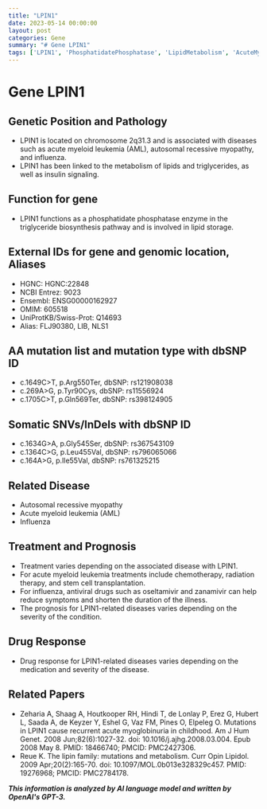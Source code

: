 ```yaml
---
title: "LPIN1"
date: 2023-05-14 00:00:00
layout: post
categories: Gene
summary: "# Gene LPIN1"
tags: ['LPIN1', 'PhosphatidatePhosphatase', 'LipidMetabolism', 'AcuteMyeloidLeukemia', 'Myopathy', 'Influenza', 'Treatment', 'Prognosis']
---
```


# Gene LPIN1

## Genetic Position and Pathology
- LPIN1 is located on chromosome 2q31.3 and is associated with diseases such as acute myeloid leukemia (AML), autosomal recessive myopathy, and influenza.
- LPIN1 has been linked to the metabolism of lipids and triglycerides, as well as insulin signaling.

## Function for gene
- LPIN1 functions as a phosphatidate phosphatase enzyme in the triglyceride biosynthesis pathway and is involved in lipid storage.

## External IDs for gene and genomic location, Aliases
- HGNC: HGNC:22848
- NCBI Entrez: 9023
- Ensembl: ENSG00000162927
- OMIM: 605518
- UniProtKB/Swiss-Prot: Q14693
- Alias: FLJ90380, LIB, NLS1

## AA mutation list and mutation type with dbSNP ID
- c.1649C>T, p.Arg550Ter, dbSNP: rs121908038
- c.269A>G, p.Tyr90Cys, dbSNP: rs11556924
- c.1705C>T, p.Gln569Ter, dbSNP: rs398124905

## Somatic SNVs/InDels with dbSNP ID
- c.1634G>A, p.Gly545Ser, dbSNP: rs367543109
- c.1364C>G, p.Leu455Val, dbSNP: rs796065066
- c.164A>G, p.Ile55Val, dbSNP: rs761325215

## Related Disease
- Autosomal recessive myopathy 
- Acute myeloid leukemia (AML)
- Influenza

## Treatment and Prognosis
- Treatment varies depending on the associated disease with LPIN1. 
- For acute myeloid leukemia treatments include chemotherapy, radiation therapy, and stem cell transplantation.
- For influenza, antiviral drugs such as oseltamivir and zanamivir can help reduce symptoms and shorten the duration of the illness.
- The prognosis for LPIN1-related diseases varies depending on the severity of the condition.

## Drug Response
- Drug response for LPIN1-related diseases varies depending on the medication and severity of the disease.

## Related Papers
- Zeharia A, Shaag A, Houtkooper RH, Hindi T, de Lonlay P, Erez G, Hubert L, Saada A, de Keyzer Y, Eshel G, Vaz FM, Pines O, Elpeleg O. Mutations in LPIN1 cause recurrent acute myoglobinuria in childhood. Am J Hum Genet. 2008 Jun;82(6):1027-32. doi: 10.1016/j.ajhg.2008.03.004. Epub 2008 May 8. PMID: 18466740; PMCID: PMC2427306.
- Reue K. The lipin family: mutations and metabolism. Curr Opin Lipidol. 2009 Apr;20(2):165-70. doi: 10.1097/MOL.0b013e328329c457. PMID: 19276968; PMCID: PMC2784178.

**_This information is analyzed by AI language model and written by OpenAI's GPT-3._**
